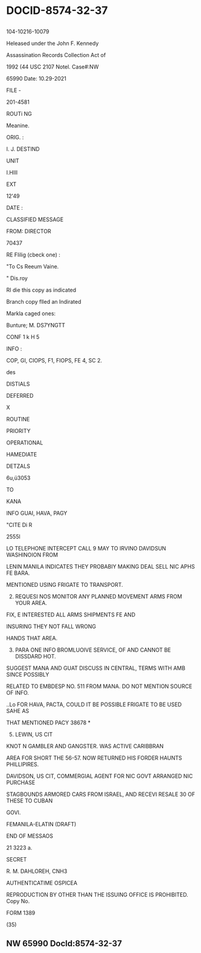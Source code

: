 # DOCID-8574-32-37

##
104-10216-10079

Heleased under the John F. Kennedy

Assassination Records Collection Act of

1992 (44 USC 2107 Notel. Case#:NW

65990 Date: 10.29-2021

FILE -

201-4581

ROUTi NG

Meanine.

ORIG. :

I. J. DESTIND

UNIT

I.HIII

EXT

12'49

DATE :

CLASSIFIED MESSAGE

FROM: DIRECTOR

70437

RE Flilig (cbeck one) :

"To Cs Reeum Vaine.

" Dis.roy

RI die this copy as indicated

Branch copy flled an Indirated

Markla caged ones:

Bunture; M. DS7YNGTT

CONF 1 k H 5

INFO :

COP, GI, CIOPS, F1, FIOPS, FE 4, SC 2.

des

DISTIALS

DEFERRED

X

ROUTINE

PRIORITY

OPERATIONAL

HAMEDIATE

DETZALS

6u,ü3053

TO

KANA

INFO GUAI, HAVA, PAGY

"CITE Di R

2555l

LO TELEPHONE INTERCEPT CALL 9 MAY TO IRVINO DAVIDSUN WASHINOION FROM

LENIN MANILA INDICATES THEY PROBABIY MAKING DEAL SELL NIC APHS FE BARA.

MENTIONED USING FRIGATE TO TRANSPORT.

2. REQUESI NOS MONITOR ANY PLANNED MOVEMENT ARMS FROM YOUR AREA.

FIX, E INTERESTED ALL ARMS SHIPMENTS FE AND

INSURING THEY NOT FALL WRONG

HANDS THAT AREA.

3. PARA ONE INFO BROMLUOIVE SERVICE, OF AND CANNOT BE DISSDARD HOT.

SUGGEST MANA AND GUAT DISCUSS IN CENTRAL, TERMS WITH AMB SINCE POSSIBLY

RELATED TO EMBDESP NO. 511 FROM MANA. DO NOT MENTION SOURCE OF INFO.

..Lo FOR HAVA, PACTA, COULD IT BE POSSIBLE FRIGATE TO BE USED SAHE AS

THAT MENTIONED PACY 38678 *

5. LEWIN, US CIT

KNOT N GAMBLER AND GANGSTER. WAS ACTIVE CARIBBRAN

AREA FOR SHORT THE 56-57. NOW RETURNED HIS FORDER HAUNTS PHILLIPIRES.

DAVIDSON, US CIT, COMMERGIAL AGENT FOR NIC GOVT ARRANGED NIC PURCHASE

STAGBOUNDS ARMORED CARS FROM ISRAEL, AND RECEVI RESALE 30 OF THESE TO CUBAN

GOVI.

FEMANILA-ELATIN (DRAFT)

END OF MESSAOS

21 3223 a.

SECRET

R. M. DAHLOREH, CNH3

AUTHENTICATIME OSPICEA

REPRODUCTION BY OTHER THAN THE ISSUING OFFICE IS PROHIBITED. Copy No.

FORM 1389

(35)

NW 65990 Docld:8574-32-37
---

